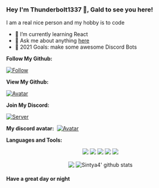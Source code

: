 
### Hey I'm Thunderbolt1337 👋, Gald to see you here! &nbsp;

I am a real nice person and my hobby is to code
- 🌱 I’m currently learning React
- 💬 Ask me about anything [here](https://dsc.gg/mincoder)
- 🥅 2021 Goals: make some awesome Discord Bots

**Follow My Github:**&nbsp;
 
[![Follow](https://img.shields.io/github/followers/Thunderbolt1337?logo=github&style=for-the-badge)](https://github.com/Thunderbolt1337?tab=followers)

**View My Github:**&nbsp; 

[![Avatar](https://komarev.com/ghpvc/?username=ThunderBolt)]()

**Join My Discord:**&nbsp; 

[![Server](https://img.shields.io/discord/790938885365563392?label=THUNDERFN%20%20%20%7C%20%20%20Server&logo=discord&style=for-the-badge)]()

**My discord avatar:**&nbsp; 
[![Avatar](https://discord.c99.nl/widget/theme-3/.png)]()



**Languages and Tools:** &nbsp;
<p align="center">
<img src="https://img.shields.io/badge/Node.JS-black?style=for-the-badge&logo=node.js" />
<img src="https://img.shields.io/badge/-HTML5-black?style=for-the-badge&logo=HTML5" />
<img src="https://img.shields.io/badge/CSS-black?style=for-the-badge&logo=css3&logoColor=#1572B6" />
<img src="https://img.shields.io/badge/Javascript-black?style=for-the-badge&logo=javascript" />
<img src="https://img.shields.io/badge/Font%20Awesome-black?style=for-the-badge&logo=Font%20Awesome" />
</p>
 

<p align="center">
 <img align="center" src="https://github-readme-stats.vercel.app/api/top-langs/?username=Thunderbolt1337&show_icons=true&layout=compact&hide_border=true&theme=dark" />
 <img align="center" src="https://github-readme-stats.vercel.app/api?username=Thunderbolt1337&show_icons=true&theme=dark&line_height=21" alt="Sintya4' github stats"/>
</p>
 

#### Have a great day or night
